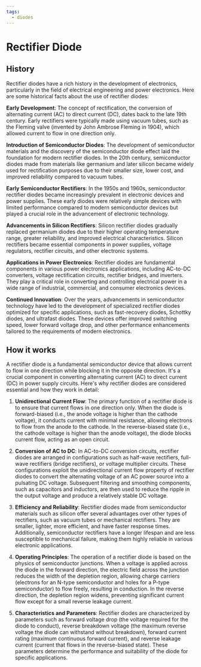 ```yaml
---
tags:
  - diodes
---
```


# Rectifier Diode

## History

Rectifier diodes have a rich history in the development of electronics, particularly in the field of electrical engineering and power electronics. Here are some historical facts about the use of rectifier diodes:

**Early Development**: The concept of rectification, the conversion of alternating current (AC) to direct current (DC), dates back to the late 19th century. Early rectifiers were typically made using vacuum tubes, such as the Fleming valve (invented by John Ambrose Fleming in 1904), which allowed current to flow in one direction only.

**Introduction of Semiconductor Diodes**: The development of semiconductor materials and the discovery of the semiconductor diode effect laid the foundation for modern rectifier diodes. In the 20th century, semiconductor diodes made from materials like germanium and later silicon became widely used for rectification purposes due to their smaller size, lower cost, and improved reliability compared to vacuum tubes.

**Early Semiconductor Rectifiers**: In the 1950s and 1960s, semiconductor rectifier diodes became increasingly prevalent in electronic devices and power supplies. These early diodes were relatively simple devices with limited performance compared to modern semiconductor devices but played a crucial role in the advancement of electronic technology.

**Advancements in Silicon Rectifiers**: Silicon rectifier diodes gradually replaced germanium diodes due to their higher operating temperature range, greater reliability, and improved electrical characteristics. Silicon rectifiers became essential components in power supplies, voltage regulators, rectifier circuits, and other electronic systems.

**Applications in Power Electronics**: Rectifier diodes are fundamental components in various power electronics applications, including AC-to-DC converters, voltage rectification circuits, rectifier bridges, and inverters. They play a critical role in converting and controlling electrical power in a wide range of industrial, commercial, and consumer electronics devices.

**Continued Innovation**: Over the years, advancements in semiconductor technology have led to the development of specialized rectifier diodes optimized for specific applications, such as fast-recovery diodes, Schottky diodes, and ultrafast diodes. These devices offer improved switching speed, lower forward voltage drop, and other performance enhancements tailored to the requirements of modern electronics.

## How it works

A rectifier diode is a fundamental semiconductor device that allows current to flow in one direction while blocking it in the opposite direction. It's a crucial component in converting alternating current (AC) to direct current (DC) in power supply circuits. Here's why rectifier diodes are considered essential and how they work in detail:

1. **Unidirectional Current Flow**: The primary function of a rectifier diode is to ensure that current flows in one direction only. When the diode is forward-biased (i.e., the anode voltage is higher than the cathode voltage), it conducts current with minimal resistance, allowing electrons to flow from the anode to the cathode. In the reverse-biased state (i.e., the cathode voltage is higher than the anode voltage), the diode blocks current flow, acting as an open circuit.

2. **Conversion of AC to DC**: In AC-to-DC conversion circuits, rectifier diodes are arranged in configurations such as half-wave rectifiers, full-wave rectifiers (bridge rectifiers), or voltage multiplier circuits. These configurations exploit the unidirectional current flow property of rectifier diodes to convert the alternating voltage of an AC power source into a pulsating DC voltage. Subsequent filtering and smoothing components, such as capacitors and inductors, are then used to reduce the ripple in the output voltage and produce a relatively stable DC voltage.

3. **Efficiency and Reliability**: Rectifier diodes made from semiconductor materials such as silicon offer several advantages over other types of rectifiers, such as vacuum tubes or mechanical rectifiers. They are smaller, lighter, more efficient, and have faster response times. Additionally, semiconductor rectifiers have a longer lifespan and are less susceptible to mechanical failure, making them highly reliable in various electronic applications.

4. **Operating Principles**: The operation of a rectifier diode is based on the physics of semiconductor junctions. When a voltage is applied across the diode in the forward direction, the electric field across the junction reduces the width of the depletion region, allowing charge carriers (electrons for an N-type semiconductor and holes for a P-type semiconductor) to flow freely, resulting in conduction. In the reverse direction, the depletion region widens, preventing significant current flow except for a small reverse leakage current.

5. **Characteristics and Parameters**: Rectifier diodes are characterized by parameters such as forward voltage drop (the voltage required for the diode to conduct), reverse breakdown voltage (the maximum reverse voltage the diode can withstand without breakdown), forward current rating (maximum continuous forward current), and reverse leakage current (current that flows in the reverse-biased state). These parameters determine the performance and suitability of the diode for specific applications.
